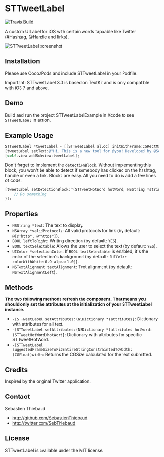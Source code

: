 # STTweetLabel
[![Travis Build](https://api.travis-ci.org/SebastienThiebaud/STTweetLabel.png?branch=master "Travis Build")](http://travis-ci.org/SebastienThiebaud/STTweetLabel)

A custom UILabel for iOS with certain words tappable like Twitter (#Hashtag, @Handle and links).

![STTweetLabel screenshot](https://raw.github.com/SebastienThiebaud/STTweetLabel/master/screenshot.png "STTweetLabel Screenshot")

## Installation

Please use CocoaPods and include STTweetLabel in your Podfile.

Important: STTweetLabel 3.0 is based on TextKit and is only compatible with iOS 7 and above.

## Demo

Build and run the project STTweetLabelExample in Xcode to see `STTweetLabel` in action. 

## Example Usage

``` objective-c
STTweetLabel *tweetLabel = [[STTweetLabel alloc] initWithFrame:CGRectMake(10.0, 60.0, 300.0, 160.0)];
[tweetLabel setText:@"Hi. This is a new tool for @you! Developed by @SebThiebaud for #iPhone #ObjC... and #iOS7 ;-) My GitHub page: https://t.co/pQXDoiYA"];
[self.view addSubview:tweetLabel];
```

Don't forget to implement the `detectionBlock`. Without implementing this block, you won't be able to detect if somebody has clicked on the hashtag, handle or even a link.
Blocks are easy. All you need to do is add a few lines of code:

``` objective-c
[tweetLabel setDetectionBlock:^(STTweetHotWord hotWord, NSString *string, NSString *protocol, NSRange range) {
    // Do something
}];
```
    
## Properties

- `NSString *text`: The text to display.
- `NSArray *validProtocols`: All valid protocols for link (by default: `@[@"http", @"https"]`).
- `BOOL leftToRight`: Writing direction (by default: `YES`).
- `BOOL textSelectable`: Allows the user to select the text (by default: `YES`).
- `UIColor *selectionColor`: If `BOOL textSelectable` is enabled, it's the color of the selection's background (by default: `[UIColor colorWithWhite:0.9 alpha:1.0]`).
- `NSTextAlignment textAlignment`: Text alignment (by default: `NSTextAlignmentLeft`).

## Methods

**The two following methods refresh the component. That means you should only set the attributes at the initialization of your STTweetLabel instance.**

- `-[STTweetLabel setAttributes:(NSDictionary *)attributes]`: Dictionary with attributes for all text.
- `-[STTweetLabel setAttributes:(NSDictionary *)attributes hotWord:(STTweetHotWord)hotWord]`: Dictionary with attributes for specific STTweetHotWord.
- `-[STTweetLabel suggestedFrameSizeToFitEntireStringConstraintedToWidth:(CGFloat)width`: Returns the CGSize calculated for the text submitted.

## Credits

Inspired by the original Twitter application.

## Contact

Sebastien Thiebaud

- http://github.com/SebastienThiebaud
- http://twitter.com/SebThiebaud

## License

STTweetLabel is available under the MIT license.

